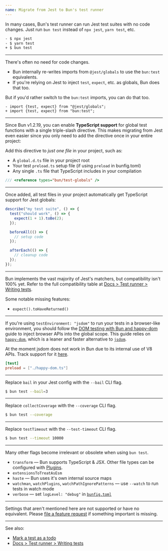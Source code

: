 ```yaml
---
name: Migrate from Jest to Bun's test runner
---
```


In many cases, Bun's test runner can run Jest test suites with no code changes. Just run `bun test` instead of `npx jest`, `yarn test`, etc.

```sh
- $ npx jest
- $ yarn test
+ $ bun test
```

---

There's often no need for code changes.

- Bun internally re-writes imports from `@jest/globals` to use the `bun:test` equivalents.
- If you're relying on Jest to inject `test`, `expect`, etc. as globals, Bun does that too.

But if you'd rather switch to the `bun:test` imports, you can do that too.

```ts-diff
- import {test, expect} from "@jest/globals";
+ import {test, expect} from "bun:test";
```

---

Since Bun v1.2.19, you can enable **TypeScript support** for global test functions with a single triple-slash directive. This makes migrating from Jest even easier since you only need to add the directive once in your entire project:

Add this directive to _just one file_ in your project, such as:

- A `global.d.ts` file in your project root
- Your test `preload.ts` setup file (if using `preload` in bunfig.toml)
- Any single `.ts` file that TypeScript includes in your compilation

```ts
/// <reference types="bun/test-globals" />
```

---

Once added, all test files in your project automatically get TypeScript support for Jest globals:

```ts#math.test.ts
describe("my test suite", () => {
  test("should work", () => {
    expect(1 + 1).toBe(2);
  });

  beforeAll(() => {
    // setup code
  });

  afterEach(() => {
    // cleanup code
  });
});
```

---

Bun implements the vast majority of Jest's matchers, but compatibility isn't 100% yet. Refer to the full compatibility table at [Docs > Test runner > Writing tests](https://bun.sh/docs/test/writing#matchers).

Some notable missing features:

- `expect().toHaveReturned()`

---

If you're using `testEnvironment: "jsdom"` to run your tests in a browser-like environment, you should follow the [DOM testing with Bun and happy-dom](/guides/test/happy-dom) guide to inject browser APIs into the global scope. This guide relies on [`happy-dom`](https://github.com/capricorn86/happy-dom), which is a leaner and faster alternative to [`jsdom`](https://github.com/jsdom/jsdom).

At the moment jsdom does not work in Bun due to its internal use of V8 APIs. Track support for it [here](https://github.com/oven-sh/bun/issues/3554).

```toml#bunfig.toml
[test]
preload = ["./happy-dom.ts"]
```

---

Replace `bail` in your Jest config with the `--bail` CLI flag.

<!-- ```ts-diff
- import type {Config} from 'jest';
-
- const config: Config = {
-   bail: 3
- };
``` -->

```sh
$ bun test --bail=3
```

---

Replace `collectCoverage` with the `--coverage` CLI flag.

<!-- ```ts-diff
- import type {Config} from 'jest';
-
- const config: Config = {
-   collectCoverageFrom: [
-     '**/*.{js,jsx}',
-     '!**/node_modules/**',
-     '!**/vendor/**',
-   ],
- };
``` -->

```sh
$ bun test --coverage
```

---

Replace `testTimeout` with the `--test-timeout` CLI flag.

```sh
$ bun test --timeout 10000
```

---

Many other flags become irrelevant or obsolete when using `bun test`.

- `transform` — Bun supports TypeScript & JSX. Other file types can be configured with [Plugins](https://bun.sh/docs/runtime/plugins).
- `extensionsToTreatAsEsm`
- `haste` — Bun uses it's own internal source maps
- `watchman`, `watchPlugins`, `watchPathIgnorePatterns` — use `--watch` to run tests in watch mode
- `verbose` — set `logLevel: "debug"` in [`bunfig.toml`](https://bun.sh/docs/runtime/bunfig#loglevel)

---

Settings that aren't mentioned here are not supported or have no equivalent. Please [file a feature request](https://github.com/oven-sh/bun) if something important is missing.

---

See also:

- [Mark a test as a todo](/guides/test/todo-tests)
- [Docs > Test runner > Writing tests](https://bun.sh/docs/test/writing)
